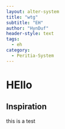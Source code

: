 ```yaml
---
layout: alter-system
title: "wtg"
subtitle: "EH"
author: "HynDuf"
header-style: text
tags:
  - eh
category: 
  - Peritia-System
---
```


# HEllo

## Inspiration 
this is a test